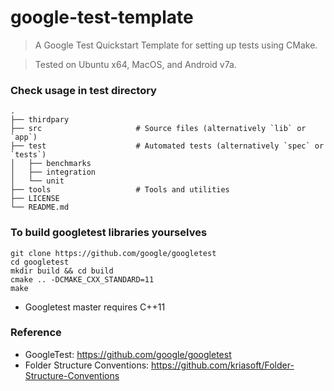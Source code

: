 # google-test-template
>A Google Test Quickstart Template for setting up tests using CMake. 

>Tested on Ubuntu x64, MacOS, and Android v7a.

### Check usage in test directory
```
.
├── thirdpary
├── src                     # Source files (alternatively `lib` or `app`)
├── test                    # Automated tests (alternatively `spec` or `tests`)
│   ├── benchmarks
│   ├── integration
│   └── unit
├── tools                   # Tools and utilities
├── LICENSE
└── README.md
```

### To build googletest libraries yourselves
```
git clone https://github.com/google/googletest
cd googletest
mkdir build && cd build
cmake .. -DCMAKE_CXX_STANDARD=11
make
```
* Googletest master requires C++11

### Reference

* GoogleTest: <https://github.com/google/googletest>
* Folder Structure Conventions: <https://github.com/kriasoft/Folder-Structure-Conventions>
